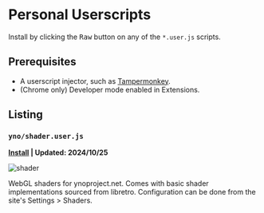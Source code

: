 # Personal Userscripts

Install by clicking the <kbd>Raw</kbd> button on any of the `*.user.js` scripts.

## Prerequisites

- A userscript injector, such as [Tampermonkey](https://www.tampermonkey.net/).
- (Chrome only) Developer mode enabled in Extensions.

## Listing
### `yno/shader.user.js`
**[Install](https://raw.githubusercontent.com/Desdaemon/userscripts/refs/heads/main/greasemonkey/yno/shader.user.js) | Updated: 2024/10/25**

![shader](https://github.com/user-attachments/assets/fe6ce8ee-1815-4763-a73b-5bc79fffdf5d)

WebGL shaders for ynoproject.net. Comes with basic shader implementations sourced from libretro.
Configuration can be done from the site's Settings > Shaders.
